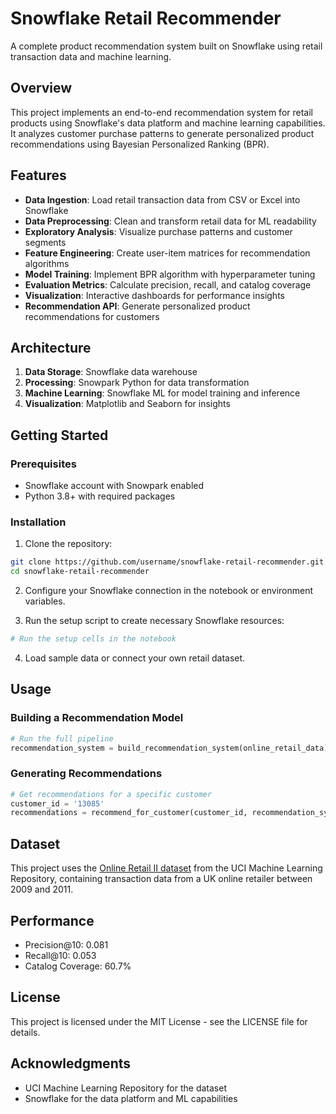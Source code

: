 # Snowflake Retail Recommender

A complete product recommendation system built on Snowflake using retail transaction data and machine learning.

## Overview

This project implements an end-to-end recommendation system for retail products using Snowflake's data platform and machine learning capabilities. It analyzes customer purchase patterns to generate personalized product recommendations using Bayesian Personalized Ranking (BPR).

## Features

- **Data Ingestion**: Load retail transaction data from CSV or Excel into Snowflake
- **Data Preprocessing**: Clean and transform retail data for ML readability
- **Exploratory Analysis**: Visualize purchase patterns and customer segments
- **Feature Engineering**: Create user-item matrices for recommendation algorithms
- **Model Training**: Implement BPR algorithm with hyperparameter tuning
- **Evaluation Metrics**: Calculate precision, recall, and catalog coverage
- **Visualization**: Interactive dashboards for performance insights
- **Recommendation API**: Generate personalized product recommendations for customers

## Architecture

1. **Data Storage**: Snowflake data warehouse
2. **Processing**: Snowpark Python for data transformation
3. **Machine Learning**: Snowflake ML for model training and inference
4. **Visualization**: Matplotlib and Seaborn for insights

## Getting Started

### Prerequisites
- Snowflake account with Snowpark enabled
- Python 3.8+ with required packages

### Installation

1. Clone the repository:
```bash
git clone https://github.com/username/snowflake-retail-recommender.git
cd snowflake-retail-recommender
```

2. Configure your Snowflake connection in the notebook or environment variables.

3. Run the setup script to create necessary Snowflake resources:
```python
# Run the setup cells in the notebook
```

4. Load sample data or connect your own retail dataset.

## Usage

### Building a Recommendation Model

```python
# Run the full pipeline
recommendation_system = build_recommendation_system(online_retail_data)
```

### Generating Recommendations

```python
# Get recommendations for a specific customer
customer_id = '13085'
recommendations = recommend_for_customer(customer_id, recommendation_system, online_retail_data)
```

## Dataset

This project uses the [Online Retail II dataset](http://archive.ics.uci.edu/ml/datasets/Online+Retail+II) from the UCI Machine Learning Repository, containing transaction data from a UK online retailer between 2009 and 2011.

## Performance

- Precision@10: 0.081
- Recall@10: 0.053
- Catalog Coverage: 60.7%

## License

This project is licensed under the MIT License - see the LICENSE file for details.

## Acknowledgments

- UCI Machine Learning Repository for the dataset
- Snowflake for the data platform and ML capabilities
